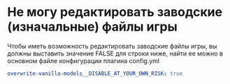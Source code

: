 # Не могу редактировать заводские (изначальные) файлы игры 

Чтобы иметь возможность редактировать заводские файлы игры, вы должны выставить значение FALSE для строки ниже, найти ее можно в основном файле конфигурации плагина config.yml

```yaml
overwrite-vanilla-models__DISABLE_AT_YOUR_OWN_RISK: true
```

